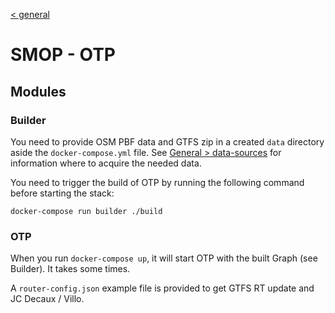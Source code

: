 [< general](https://github.com/nextmoov/nextmoov-smop-general)

# SMOP - OTP

## Modules

### Builder

You need to provide OSM PBF data and GTFS zip in a created `data` directory aside the `docker-compose.yml` file. See [General > data-sources](https://github.com/nextmoov/nextmoov-smop-general#data-sources) for information where to acquire the needed data.

You need to trigger the build of OTP by running the following command before starting the stack:
```
docker-compose run builder ./build
```

### OTP

When you run `docker-compose up`, it will start OTP with the built Graph (see Builder). It takes some times.

A `router-config.json` example file is provided to get GTFS RT update and JC Decaux / Villo.
